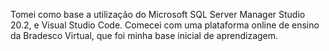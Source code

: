Tomei como base a utilização do Microsoft SQL Server Manager Studio 20.2, e Visual Studio Code. Comecei com uma plataforma online de ensino da Bradesco Virtual, que foi minha base inicial de aprendizagem.



